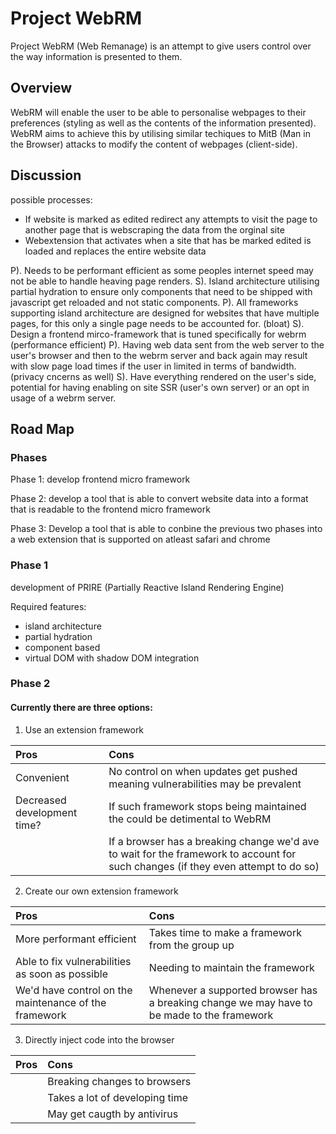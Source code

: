 # Project WebRM

Project WebRM (Web Remanage) is an attempt to give users control over the way information is presented to them.

## Overview

WebRM will enable the user to be able to personalise webpages to their preferences (styling as well as the contents of the information presented). WebRM aims to achieve this by utilising similar techiques to MitB (Man in the Browser) attacks to modify the content of webpages (client-side).

## Discussion

possible processes:
 - If website is marked as edited redirect any attempts to visit the page to another page that is webscraping the data from the orginal site
 - Webextension that activates when a site that has be marked edited is loaded and replaces the entire website data

P). Needs to be performant efficient as some peoples internet speed may not be able to handle heaving page renders.
S). Island architecture utilising partial hydration to ensure only components that need to be shipped with javascript get reloaded and not static components.
P). All frameworks supporting island architecture are designed for websites that have multiple pages, for this only a single page needs to be accounted for. (bloat)
S). Design a frontend mirco-framework that is tuned specifically for webrm (performance efficient)
P). Having web data sent from the web server to the user's browser and then to the webrm server and back again may result with slow page load times if the user in limited in terms of bandwidth. (privacy cncerns as well)
S). Have everything rendered on the user's side, potential for having enabling on site SSR (user's own server) or an opt in usage of a webrm server.

## Road Map

### Phases
Phase 1:
    develop frontend micro framework

Phase 2:
    develop a tool that is able to convert website data into a format that is readable to the frontend micro framework

Phase 3:
    Develop a tool that is able to conbine the previous two phases into a web extension that is supported on atleast safari and chrome

### Phase 1
development of PRIRE (Partially Reactive Island Rendering Engine)

Required features:
 - island architecture
 - partial hydration
 - component based
 - virtual DOM with shadow DOM integration

### Phase 2

#### Currently there are three options:
1. Use an extension framework

|Pros|Cons|
|:-|:-|
|Convenient|No control on when updates get pushed meaning vulnerabilities may be prevalent|
|Decreased development time?|If such framework stops being maintained the could be detimental to WebRM|
||If a browser has a breaking change we'd ave to wait for the framework to account for such changes (if they even attempt to do so)|

2. Create our own extension framework

|Pros|Cons|
|:-|:-|
|More performant efficient|Takes time to make a framework from the group up|
|Able to fix vulnerabilities as soon as possible|Needing to maintain the framework|
|We'd have control on the maintenance of the framework|Whenever a supported browser has a breaking change we may have to be made to the framework|

3. Directly inject code into the browser

|Pros|Cons|
|:-|:-|
||Breaking changes to browsers|
||Takes a lot of developing time|
||May get caugth by antivirus|
